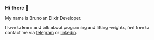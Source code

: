 ### Hi there 👋

My name is Bruno an Elixir Developer.

I love to learn and talk about programing and lifting weights, feel free to contact me via [telegram](https://t.me/Sunbro) or [linkedin](https://www.linkedin.com/in/bruno-saragosa/).
